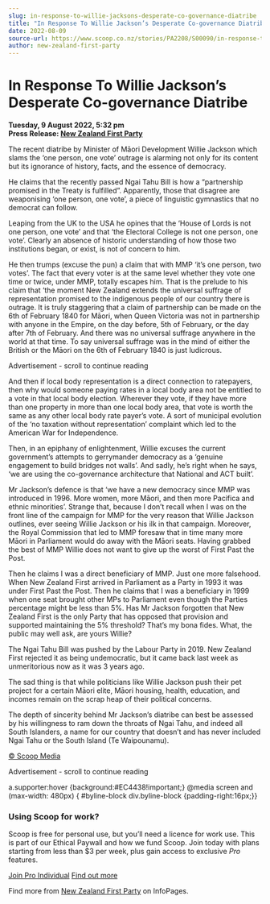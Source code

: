 ```yaml
---
slug: in-response-to-willie-jacksons-desperate-co-governance-diatribe
title: "In Response To Willie Jackson’s Desperate Co-governance Diatribe"
date: 2022-08-09
source-url: https://www.scoop.co.nz/stories/PA2208/S00090/in-response-to-willie-jacksons-desperate-co-governance-diatribe.htm
author: new-zealand-first-party
---
```

In Response To Willie Jackson’s Desperate Co-governance Diatribe
================================================================

**Tuesday, 9 August 2022, 5:32 pm**  
**Press Release: [New Zealand First Party](https://info.scoop.co.nz/New_Zealand_First_Party)**

The recent diatribe by Minister of Māori Development Willie Jackson which slams the ‘one person, one vote’ outrage is alarming not only for its content but its ignorance of history, facts, and the essence of democracy.

He claims that the recently passed Ngai Tahu Bill is how a “partnership promised in the Treaty is fulfilled”. Apparently, those that disagree are weaponising ‘one person, one vote’, a piece of linguistic gymnastics that no democrat can follow.

Leaping from the UK to the USA he opines that the ‘House of Lords is not one person, one vote’ and that ‘the Electoral College is not one person, one vote’. Clearly an absence of historic understanding of how those two institutions began, or exist, is not of concern to him.

He then trumps (excuse the pun) a claim that with MMP ‘it’s one person, two votes’. The fact that every voter is at the same level whether they vote one time or twice, under MMP, totally escapes him. That is the prelude to his claim that ‘the moment New Zealand extends the universal suffrage of representation promised to the indigenous people of our country there is outrage. It is truly staggering that a claim of partnership can be made on the 6th of February 1840 for Māori, when Queen Victoria was not in partnership with anyone in the Empire, on the day before, 5th of February, or the day after 7th of February. And there was no universal suffrage anywhere in the world at that time. To say universal suffrage was in the mind of either the British or the Māori on the 6th of February 1840 is just ludicrous.

Advertisement - scroll to continue reading





And then if local body representation is a direct connection to ratepayers, then why would someone paying rates in a local body area not be entitled to a vote in that local body election. Wherever they vote, if they have more than one property in more than one local body area, that vote is worth the same as any other local body rate payer’s vote. A sort of municipal evolution of the ‘no taxation without representation’ complaint which led to the American War for Independence.

Then, in an epiphany of enlightenment, Willie excuses the current government’s attempts to gerrymander democracy as a ‘genuine engagement to build bridges not walls’. And sadly, he’s right when he says, ‘we are using the co-governance architecture that National and ACT built’.

Mr Jackson’s defence is that ‘we have a new democracy since MMP was introduced in 1996. More women, more Māori, and then more Pacifica and ethnic minorities’. Strange that, because I don’t recall when I was on the front line of the campaign for MMP for the very reason that Willie Jackson outlines, ever seeing Willie Jackson or his ilk in that campaign. Moreover, the Royal Commission that led to MMP foresaw that in time many more Māori in Parliament would do away with the Māori seats. Having grabbed the best of MMP Willie does not want to give up the worst of First Past the Post.

Then he claims I was a direct beneficiary of MMP. Just one more falsehood. When New Zealand First arrived in Parliament as a Party in 1993 it was under First Past the Post. Then he claims that I was a beneficiary in 1999 when one seat brought other MPs to Parliament even though the Parties percentage might be less than 5%. Has Mr Jackson forgotten that New Zealand First is the only Party that has opposed that provision and supported maintaining the 5% threshold? That’s my bona fides. What, the public may well ask, are yours Willie?

The Ngai Tahu Bill was pushed by the Labour Party in 2019. New Zealand First rejected it as being undemocratic, but it came back last week as unmeritorious now as it was 3 years ago.

The sad thing is that while politicians like Willie Jackson push their pet project for a certain Māori elite, Māori housing, health, education, and incomes remain on the scrap heap of their political concerns.

The depth of sincerity behind Mr Jackson’s diatribe can best be assessed by his willingness to ram down the throats of Ngai Tahu, and indeed all South Islanders, a name for our country that doesn’t and has never included Ngai Tahu or the South Island (Te Waipounamu).

[© Scoop Media](http://www.scoop.co.nz/about/terms.html)  

Advertisement - scroll to continue reading



a.supporter:hover {background:#EC4438!important;} @media screen and (max-width: 480px) { #byline-block div.byline-block {padding-right:16px;}}

### Using Scoop for work?

Scoop is free for personal use, but you’ll need a licence for work use. This is part of our Ethical Paywall and how we fund Scoop. Join today with plans starting from less than $3 per week, plus gain access to exclusive _Pro_ features.  
  
[Join Pro Individual](https://pro.scoop.co.nz/Individual/?from=ProIn24) [Find out more](https://pro.scoop.co.nz/using-scoop-for-work/?from=ProIn24)

Find more from [New Zealand First Party](https://info.scoop.co.nz/New_Zealand_First_Party) on InfoPages.
